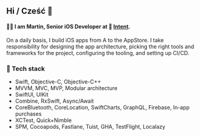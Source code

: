 ## Hi / Cześć 👋

#### 👨‍💻 I am Martin, Senior iOS Developer at 🔴 [Intent](https://withintent.com).

On a daily basis, I build iOS apps from A to the AppStore. I take responsibility for designing the app architecture, picking the right tools and frameworks for the project, configuring the tooling, and setting up CI/CD.

### 🔨 Tech stack

* Swift, Objective-C, Objective-C++
* MVVM, MVC, MVP, Modular architecture
* SwiftUI, UIKit
* Combine, RxSwift, Async/Await
* CoreBluetooth, CoreLocation, SwiftCharts, GraphQL, Firebase, In-app purchases
* XCTest, Quick+Nimble
* SPM, Cocoapods, Fastlane, Tuist, GHA, TestFlight, Localazy


<!--
**marcinbiedawi/marcinbiedawi** is a ✨ _special_ ✨ repository because its `README.md` (this file) appears on your GitHub profile.

Here are some ideas to get you started:

- 🔭 I’m currently working on ...
- 🌱 I’m currently learning ...
- 👯 I’m looking to collaborate on ...
- 🤔 I’m looking for help with ...
- 💬 Ask me about ...
- 📫 How to reach me: ...
- 😄 Pronouns: ...
- ⚡ Fun fact: ...
-->
